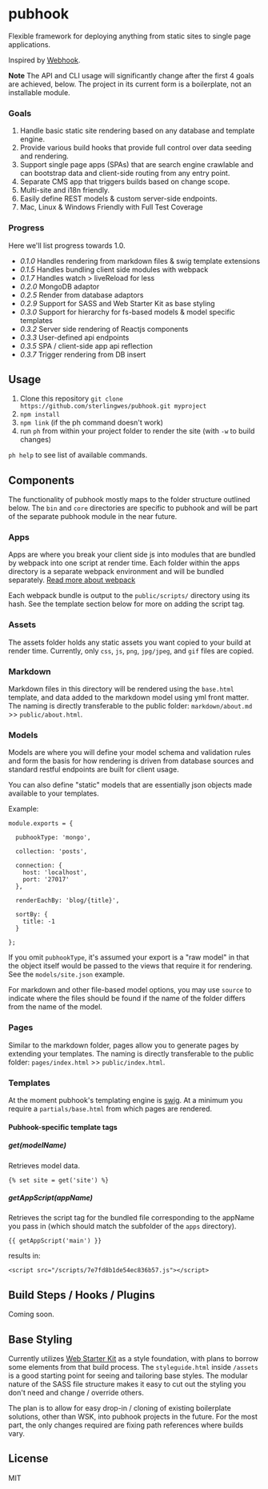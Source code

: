 # pubhook

Flexible framework for deploying anything from static sites to single page applications.

Inspired by [Webhook](http://webhook.com).

**Note** The API and CLI usage will significantly change after the first 4 goals are achieved, below. The project in its current form is a boilerplate, not an installable module.

### Goals

1.  Handle basic static site rendering based on any database and template engine.
2.  Provide various build hooks that provide full control over data seeding and rendering.
3.  Support single page apps (SPAs) that are search engine crawlable and can bootstrap data and client-side routing from any entry point.
4.  Separate CMS app that triggers builds based on change scope.
5.  Multi-site and i18n friendly.
6.  Easily define REST models & custom server-side endpoints.
7.  Mac, Linux & Windows Friendly with Full Test Coverage

### Progress

Here we'll list progress towards 1.0.

*   _0.1.0_ Handles rendering from markdown files & swig template extensions
*   _0.1.5_ Handles bundling client side modules with webpack
*   _0.1.7_ Handles watch > liveReload for less
*   _0.2.0_ MongoDB adaptor
*   _0.2.5_ Render from database adaptors
*   _0.2.9_ Support for SASS and Web Starter Kit as base styling
*   _0.3.0_ Support for hierarchy for fs-based models & model specific templates
*   _0.3.2_ Server side rendering of Reactjs components
*   _0.3.3_ User-defined api endpoints
*   _0.3.5_ SPA / client-side app api reflection
*   _0.3.7_ Trigger rendering from DB insert

## Usage

1.  Clone this repository `git clone https://github.com/sterlingwes/pubhook.git myproject`
2.  `npm install`
3.  `npm link` (if the ph command doesn't work)
4.  run `ph` from within your project folder to render the site (with `-w` to build changes)

`ph help` to see list of available commands.

## Components

The functionality of pubhook mostly maps to the folder structure outlined below. The `bin` and `core` directories are specific to pubhook and will be part of the separate pubhook module in the near future.

### Apps

Apps are where you break your client side js into modules that are bundled by webpack into one script at render time. Each folder within the apps directory is a separate webpack environment and will be bundled separately. [Read more about webpack](http://webpack.github.io)

Each webpack bundle is output to the `public/scripts/` directory using its hash. See the template section below for more on adding the script tag.

### Assets

The assets folder holds any static assets you want copied to your build at render time. Currently, only `css`, `js`, `png`, `jpg/jpeg`, and `gif` files are copied.

### Markdown

Markdown files in this directory will be rendered using the `base.html` template, and data added to the markdown model using yml front matter. The naming is directly transferable to the public folder: `markdown/about.md` >> `public/about.html`.

### Models

Models are where you will define your model schema and validation rules and form the basis for how rendering is driven from database sources and standard restful endpoints are built for client usage.

You can also define "static" models that are essentially json objects made available to your templates.

Example:

```
module.exports = {
  
  pubhookType: 'mongo',
  
  collection: 'posts',
  
  connection: {
    host: 'localhost',
    port: '27017'
  },
  
  renderEachBy: 'blog/{title}',
  
  sortBy: {
    title: -1
  }
  
};
```

If you omit `pubhookType`, it's assumed your export is a "raw model" in that the object itself would be passed to the views that require it for rendering. See the `models/site.json` example.

For markdown and other file-based model options, you may use `source` to indicate where the files should be found if the name of the folder differs from the name of the model.

### Pages

Similar to the markdown folder, pages allow you to generate pages by extending your templates. The naming is directly transferable to the public folder: `pages/index.html` >> `public/index.html`.

### Templates

At the moment pubhook's templating engine is [swig](paularmstrong.github.io/swig/docs/). At a minimum you require a `partials/base.html` from which pages are rendered.

#### Pubhook-specific template tags

##### get(modelName)

Retrieves model data.

`{% set site = get('site') %}`

##### getAppScript(appName)

Retrieves the script tag for the bundled file corresponding to the appName you pass in (which should match the subfolder of the `apps` directory).

`{{ getAppScript('main') }}`

results in:

`<script src="/scripts/7e7fd8b1de54ec836b57.js"></script>`

## Build Steps / Hooks / Plugins

Coming soon.

## Base Styling

Currently utilizes [Web Starter Kit](http://developers.google.com/web/starter-kit) as a style foundation, with plans to borrow some elements from that build process. The `styleguide.html` inside `/assets` is a good starting point for seeing and tailoring base styles. The modular nature of the SASS file structure makes it easy to cut out the styling you don't need and change / override others.

The plan is to allow for easy drop-in / cloning of existing boilerplate solutions, other than WSK, into pubhook projects in the future. For the most part, the only changes required are fixing path references where builds vary.

## License

MIT